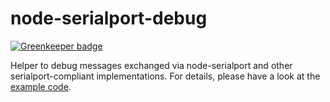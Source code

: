 # node-serialport-debug

[![Greenkeeper badge](https://badges.greenkeeper.io/mwittig/node-serialport-debug.svg)](https://greenkeeper.io/)

Helper to debug messages exchanged via node-serialport and other serialport-compliant implementations. For details, 
please have a look at the [example code](https://github.com/mwittig/node-serialport-debug/blob/master/example.js).

